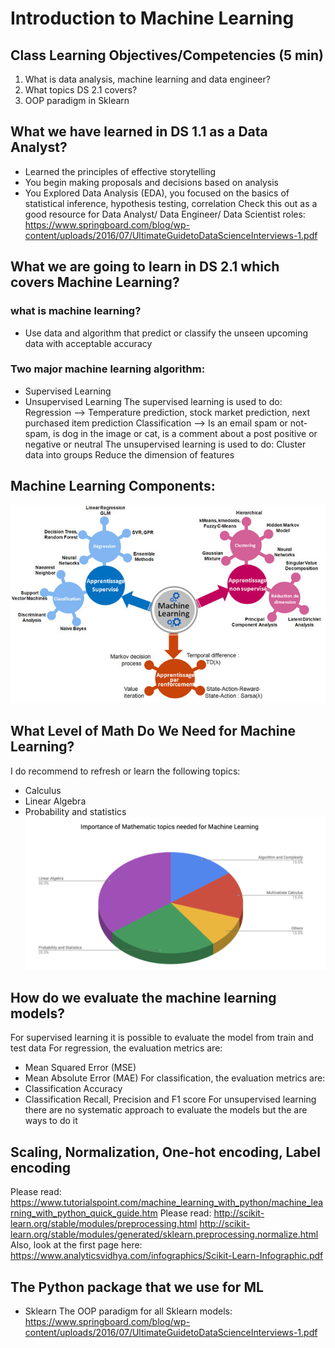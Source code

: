 # Introduction to Machine Learning

## Class Learning Objectives/Competencies (5 min)

1. What is data analysis, machine learning and data engineer?
1. What topics DS 2.1 covers?
1. OOP paradigm in Sklearn

## What we have learned in DS 1.1 as a Data Analyst?
- Learned the principles of effective storytelling
- You begin making proposals and decisions based on analysis
- You Explored Data Analysis (EDA), you focused on the basics of statistical inference, hypothesis testing, correlation
Check this out as a good resource for Data Analyst/ Data Engineer/ Data Scientist roles:
https://www.springboard.com/blog/wp-content/uploads/2016/07/UltimateGuidetoDataScienceInterviews-1.pdf

## What we are going to learn in DS 2.1 which covers Machine Learning?

### what is machine learning?
- Use data and algorithm that predict or classify the unseen upcoming data with acceptable accuracy

### Two major machine learning algorithm:
- Supervised Learning
- Unsupervised Learning
The supervised learning is used to do:
Regression --> Temperature prediction, stock market prediction, next purchased item prediction
Classification --> Is an email spam or not-spam, is dog in the image or cat, is a comment about a post positive or negative or neutral
The unsupervised learning is used to do:
Cluster data into groups
Reduce the dimension of features

## Machine Learning Components:
![](../Notebooks/Images/intro_1.jpg)

## What Level of Math Do We Need for Machine Learning?
I do recommend to refresh or learn the following topics:
- Calculus
- Linear Algebra
- Probability and statistics
![](../Notebooks/Images/intro_2.png)

## How do we evaluate the machine learning models?
For supervised learning it is possible to evaluate the model from train and test data
For regression, the evaluation metrics are:
- Mean Squared Error (MSE)
- Mean Absolute Error (MAE)
For classification, the evaluation metrics are:
- Classification Accuracy
- Classification Recall, Precision and F1 score
For unsupervised learning there are no systematic approach to evaluate the models but the are ways to do it

## Scaling, Normalization, One-hot encoding, Label encoding
Please read: https://www.tutorialspoint.com/machine_learning_with_python/machine_learning_with_python_quick_guide.htm
Please read: http://scikit-learn.org/stable/modules/preprocessing.html
http://scikit-learn.org/stable/modules/generated/sklearn.preprocessing.normalize.html
Also, look at the first page here: https://www.analyticsvidhya.com/infographics/Scikit-Learn-Infographic.pdf

## The Python package that we use for ML
- Sklearn
The OOP paradigm for all Sklearn models:
https://www.springboard.com/blog/wp-content/uploads/2016/07/UltimateGuidetoDataScienceInterviews-1.pdf
